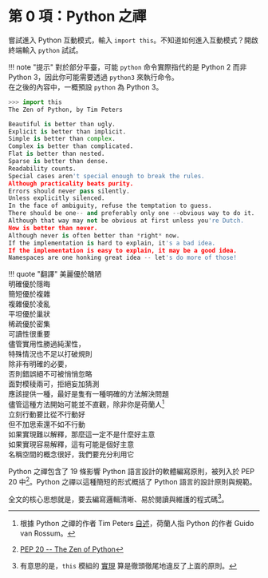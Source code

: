 # 第 0 項：Python 之禪

嘗試進入 Python 互動模式，輸入 `import this`。不知道如何進入互動模式？開啟終端輸入 `python` 試試。

!!! note "提示"
    對於部分平臺，可能 `python` 命令實際指代的是 Python 2 而非 Python 3，因此你可能需要透過 `python3` 來執行命令。  
    在之後的內容中，一概預設 `python` 為 Python 3。

``` python
>>> import this
The Zen of Python, by Tim Peters

Beautiful is better than ugly.
Explicit is better than implicit.
Simple is better than complex.
Complex is better than complicated.
Flat is better than nested.
Sparse is better than dense.
Readability counts.
Special cases aren't special enough to break the rules.
Although practicality beats purity.
Errors should never pass silently.
Unless explicitly silenced.
In the face of ambiguity, refuse the temptation to guess.
There should be one-- and preferably only one --obvious way to do it.
Although that way may not be obvious at first unless you're Dutch.
Now is better than never.
Although never is often better than *right* now.
If the implementation is hard to explain, it's a bad idea.
If the implementation is easy to explain, it may be a good idea.
Namespaces are one honking great idea -- let's do more of those!
```

!!! quote "翻譯"
    美麗優於醜陋  
    明確優於隱晦  
    簡短優於複雜  
    複雜優於凌亂  
    平坦優於巢狀  
    稀疏優於密集  
    可讀性很重要  
    儘管實用性勝過純潔性，  
    特殊情況也不足以打破規則  
    除非有明確的必要，  
    否則錯誤絕不可被悄悄忽略  
    面對模稜兩可，拒絕妄加猜測  
    應該提供一種，最好是隻有一種明確的方法解決問題  
    儘管這種方法開始可能並不直觀，除非你是荷蘭人[^1]  
    立刻行動要比從不行動好  
    但不加思索還不如不行動  
    如果實現難以解釋，那麼這一定不是什麼好主意  
    如果實現容易解釋，這有可能是個好主意  
    名稱空間的概念很好，我們要充分利用它

Python 之禪包含了 19 條影響 Python 語言設計的軟體編寫原則，被列入於 PEP 20 中[^2]。Python 之禪以這種簡短的形式概括了 Python 語言的設計原則與規範。

全文的核心思想就是，要去編寫邏輯清晰、易於閱讀與維護的程式碼[^3]。

[^1]: 根據 Python 之禪的作者 Tim Peters [自述](https://softwareengineering.stackexchange.com/questions/148790/is-the-14th-line-of-the-zen-of-python-a-reference-to-dijkstra/148794#148794)，荷蘭人指 Python 的作者 Guido van Rossum。
[^2]: [PEP 20 -- The Zen of Python](https://www.python.org/dev/peps/pep-0020/)
[^3]: 有意思的是，`this` 模組的 [實現](https://hg.python.org/cpython/file/3.5/Lib/this.py) 算是徹頭徹尾地違反了上面的原則。
